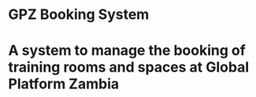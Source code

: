 # GPZ Booking System
# A system to manage the booking of training rooms and spaces at Global Platform Zambia
